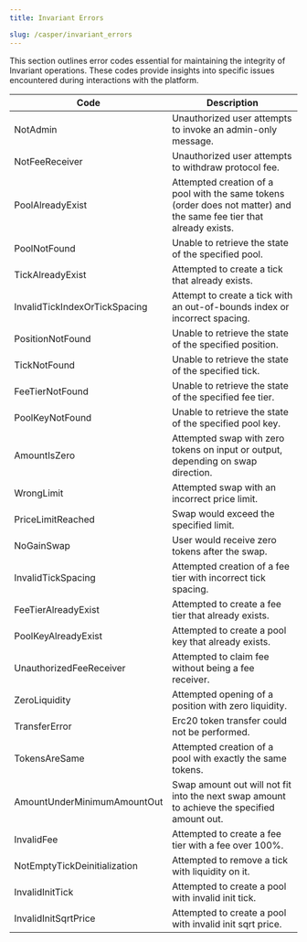 ```yaml
---
title: Invariant Errors

slug: /casper/invariant_errors
---
```


This section outlines error codes essential for maintaining the integrity of Invariant operations. These codes provide insights into specific issues encountered during interactions with the platform.

| Code                          | Description                                                                                                          |
| ----------------------------- | -------------------------------------------------------------------------------------------------------------------- |
| NotAdmin                      | Unauthorized user attempts to invoke an admin-only message.                                                          |
| NotFeeReceiver                | Unauthorized user attempts to withdraw protocol fee.                                                                 |
| PoolAlreadyExist              | Attempted creation of a pool with the same tokens (order does not matter) and the same fee tier that already exists. |
| PoolNotFound                  | Unable to retrieve the state of the specified pool.                                                                  |
| TickAlreadyExist              | Attempted to create a tick that already exists.                                                                      |
| InvalidTickIndexOrTickSpacing | Attempt to create a tick with an out-of-bounds index or incorrect spacing.                                           |
| PositionNotFound              | Unable to retrieve the state of the specified position.                                                              |
| TickNotFound                  | Unable to retrieve the state of the specified tick.                                                                  |
| FeeTierNotFound               | Unable to retrieve the state of the specified fee tier.                                                              |
| PoolKeyNotFound               | Unable to retrieve the state of the specified pool key.                                                              |
| AmountIsZero                  | Attempted swap with zero tokens on input or output, depending on swap direction.                                     |
| WrongLimit                    | Attempted swap with an incorrect price limit.                                                                        |
| PriceLimitReached             | Swap would exceed the specified limit.                                                                               |
| NoGainSwap                    | User would receive zero tokens after the swap.                                                                       |
| InvalidTickSpacing            | Attempted creation of a fee tier with incorrect tick spacing.                                                        |
| FeeTierAlreadyExist           | Attempted to create a fee tier that already exists.                                                                  |
| PoolKeyAlreadyExist           | Attempted to create a pool key that already exists.                                                                  |
| UnauthorizedFeeReceiver       | Attempted to claim fee without being a fee receiver.                                                                 |
| ZeroLiquidity                 | Attempted opening of a position with zero liquidity.                                                                 |
| TransferError                 | Erc20 token transfer could not be performed.                                                                         |
| TokensAreSame                 | Attempted creation of a pool with exactly the same tokens.                                                           |
| AmountUnderMinimumAmountOut   | Swap amount out will not fit into the next swap amount to achieve the specified amount out.                          |
| InvalidFee                    | Attempted to create a fee tier with a fee over 100%.                                                                 |
| NotEmptyTickDeinitialization  | Attempted to remove a tick with liquidity on it.                                                                     |
| InvalidInitTick               | Attempted to create a pool with invalid init tick.                                                                   |
| InvalidInitSqrtPrice          | Attempted to create a pool with invalid init sqrt price.                                                             |
